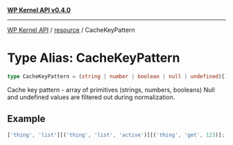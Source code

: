 [**WP Kernel API v0.4.0**](../../README.md)

---

[WP Kernel API](../../README.md) / [resource](../README.md) / CacheKeyPattern

# Type Alias: CacheKeyPattern

```ts
type CacheKeyPattern = (string | number | boolean | null | undefined)[];
```

Cache key pattern - array of primitives (strings, numbers, booleans)
Null and undefined values are filtered out during normalization.

## Example

```ts
['thing', 'list'][('thing', 'list', 'active')][('thing', 'get', 123)]; // Matches all 'thing' lists // Matches lists filtered by 'active' // Matches get query for item 123
```
